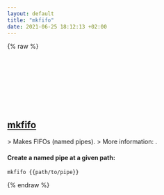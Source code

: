 ```yaml
---
layout: default
title: "mkfifo"
date: 2021-06-25 18:12:13 +02:00
---
```

{% raw %}
<h2 id="mkfifo">
  <a href="/en/common/mkfifo.html">mkfifo</a> <a href="#mkfifo"><svg class="icon">
    <use href="/assets/images/unicode_sprite.svg#link" />
  </svg></a>
</h2>
> Makes FIFOs (named pipes).
> More information: <https://www.gnu.org/software/coreutils/mkfifo>.

#### Create a named pipe at a given path:
```shell
mkfifo {{path/to/pipe}}
```
{% endraw %}